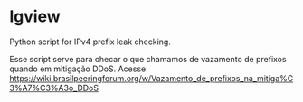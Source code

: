 # lgview
Python script for IPv4 prefix leak checking.

Esse script serve para checar o que chamamos de vazamento de prefixos quando em mitigação DDoS.
Acesse: https://wiki.brasilpeeringforum.org/w/Vazamento_de_prefixos_na_mitiga%C3%A7%C3%A3o_DDoS
